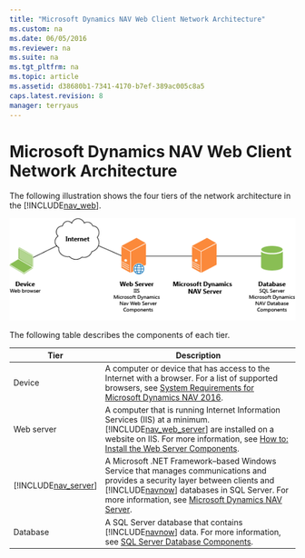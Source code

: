 ```yaml
---
title: "Microsoft Dynamics NAV Web Client Network Architecture"
ms.custom: na
ms.date: 06/05/2016
ms.reviewer: na
ms.suite: na
ms.tgt_pltfrm: na
ms.topic: article
ms.assetid: d38680b1-7341-4170-b7ef-389ac005c8a5
caps.latest.revision: 8
manager: terryaus
---
```

# Microsoft Dynamics NAV Web Client Network Architecture
The following illustration shows the four tiers of the network architecture in the [!INCLUDE[nav_web](includes/nav_web_md.md)].  
  
 ![NAV Web Client network architecture](media/NAV_WebClient_Network_Architecture.png "NAV\_WebClient\_Network\_Architecture")  
  
 The following table describes the components of each tier.  
  
|Tier|Description|  
|----------|-----------------|  
|Device|A computer or device that has access to the Internet with a browser. For a list of supported browsers, see [System Requirements for Microsoft Dynamics NAV 2016](System-Requirements-for-Microsoft-Dynamics-NAV-2016.md).|  
|Web server|A computer that is running Internet Information Services \(IIS\) at a minimum. [!INCLUDE[nav_web_server](includes/nav_web_server_md.md)] are installed on a website on IIS. For more information, see [How to: Install the Web Server Components](../Topic/How%20to:%20Install%20the%20Web%20Server%20Components.md).|  
|[!INCLUDE[nav_server](includes/nav_server_md.md)]|A Microsoft .NET Framework–based Windows Service that manages communications and provides a security layer between clients and [!INCLUDE[navnow](includes/navnow_md.md)] databases in SQL Server. For more information, see [Microsoft Dynamics NAV Server](Microsoft-Dynamics-NAV-Server.md).|  
|Database|A SQL Server database that contains [!INCLUDE[navnow](includes/navnow_md.md)] data. For more information, see [SQL Server Database Components](SQL-Server-Database-Components.md).|